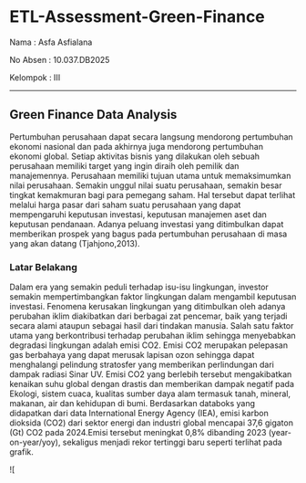 # ETL-Assessment-Green-Finance

Nama     : Asfa Asfialana

No Absen : 10.037.DB2025

Kelompok : III

----
## Green Finance Data Analysis

Pertumbuhan perusahaan dapat secara langsung mendorong pertumbuhan ekonomi nasional dan pada akhirnya juga mendorong pertumbuhan ekonomi global. Setiap aktivitas bisnis yang dilakukan oleh sebuah perusahaan memiliki target yang ingin diraih oleh pemilik dan manajemennya. Perusahaan memiliki tujuan utama untuk memaksimumkan nilai perusahaan. Semakin unggul nilai suatu perusahaan, semakin besar tingkat kemakmuran bagi para pemegang saham. Hal tersebut dapat terlihat melalui harga pasar dari saham suatu perusahaan yang dapat mempengaruhi keputusan investasi, keputusan manajemen aset dan keputusan pendanaan. Adanya peluang investasi yang ditimbulkan dapat memberikan prospek yang bagus pada pertumbuhan perusahaan di masa yang akan datang (Tjahjono,2013). 

### Latar Belakang

Dalam era yang semakin peduli terhadap isu-isu lingkungan, investor semakin mempertimbangkan faktor lingkungan dalam mengambil keputusan investasi. Fenomena kerusakan lingkungan yang ditimbulkan oleh adanya perubahan iklim diakibatkan dari berbagai zat pencemar, baik yang terjadi secara alami ataupun sebagai hasil dari tindakan manusia. Salah satu faktor utama yang berkontribusi terhadap perubahan iklim sehingga menyebabkan degradasi lingkungan adalah emisi CO2. Emisi CO2 merupakan pelepasan gas berbahaya yang dapat merusak lapisan ozon sehingga dapat menghalangi pelindung stratosfer yang memberikan perlindungan dari dampak radiasi Sinar UV. Emisi CO2 yang berlebih tersebut mengakibatkan kenaikan suhu global dengan drastis dan memberikan dampak negatif pada Ekologi, sistem cuaca, kualitas sumber daya alam termasuk tanah, mineral, makanan, air dan kehidupan di bumi. 
Berdasarkan databoks yang didapatkan dari data International Energy Agency (IEA), emisi karbon dioksida (CO2) dari sektor energi dan industri global mencapai 37,6 gigaton (Gt) CO2 pada 2024.Emisi tersebut meningkat 0,8% dibanding 2023 (year-on-year/yoy), sekaligus menjadi rekor tertinggi baru seperti terlihat pada grafik.

![
